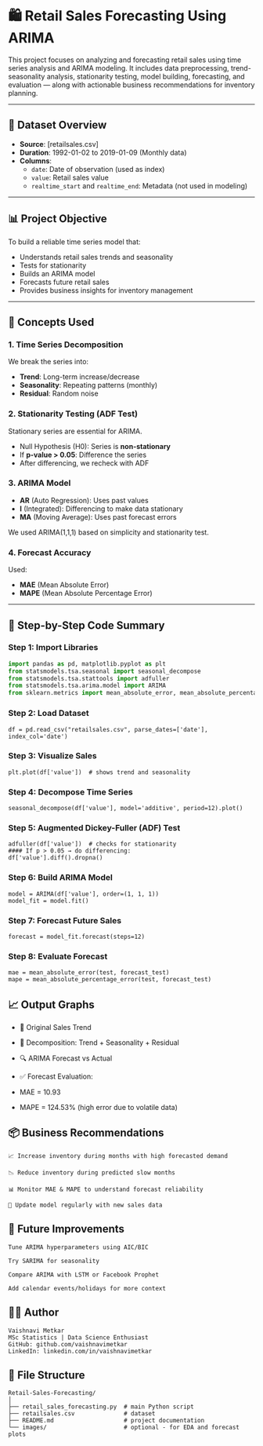 # 🛍️ Retail Sales Forecasting Using ARIMA

This project focuses on analyzing and forecasting retail sales using time series analysis and ARIMA modeling. It includes data preprocessing, trend-seasonality analysis, stationarity testing, model building, forecasting, and evaluation — along with actionable business recommendations for inventory planning.

---

## 📁 Dataset Overview

- **Source**: [retailsales.csv]  
- **Duration**: 1992-01-02 to 2019-01-09 (Monthly data)
- **Columns**:
  - `date`: Date of observation (used as index)
  - `value`: Retail sales value
  - `realtime_start` and `realtime_end`: Metadata (not used in modeling)

---

## 📊 Project Objective

To build a reliable time series model that:
- Understands retail sales trends and seasonality
- Tests for stationarity
- Builds an ARIMA model
- Forecasts future retail sales
- Provides business insights for inventory management

---

## 🧠 Concepts Used

### 1. **Time Series Decomposition**
We break the series into:
- **Trend**: Long-term increase/decrease
- **Seasonality**: Repeating patterns (monthly)
- **Residual**: Random noise

### 2. **Stationarity Testing (ADF Test)**
Stationary series are essential for ARIMA.
- Null Hypothesis (H0): Series is **non-stationary**
- If **p-value > 0.05**: Difference the series
- After differencing, we recheck with ADF

### 3. **ARIMA Model**
- **AR** (Auto Regression): Uses past values
- **I** (Integrated): Differencing to make data stationary
- **MA** (Moving Average): Uses past forecast errors

We used ARIMA(1,1,1) based on simplicity and stationarity test.

### 4. **Forecast Accuracy**
Used:
- **MAE** (Mean Absolute Error)
- **MAPE** (Mean Absolute Percentage Error)

---

## 🧪 Step-by-Step Code Summary

### Step 1: Import Libraries
```python
import pandas as pd, matplotlib.pyplot as plt
from statsmodels.tsa.seasonal import seasonal_decompose
from statsmodels.tsa.stattools import adfuller
from statsmodels.tsa.arima.model import ARIMA
from sklearn.metrics import mean_absolute_error, mean_absolute_percentage_error
```
### Step 2: Load Dataset
```
df = pd.read_csv("retailsales.csv", parse_dates=['date'], index_col='date')
```

### Step 3: Visualize Sales
```
plt.plot(df['value'])  # shows trend and seasonality
```

### Step 4: Decompose Time Series
```
seasonal_decompose(df['value'], model='additive', period=12).plot()
```

### Step 5: Augmented Dickey-Fuller (ADF) Test
```
adfuller(df['value'])  # checks for stationarity
#### If p > 0.05 → do differencing:
df['value'].diff().dropna()
```

### Step 6: Build ARIMA Model
```
model = ARIMA(df['value'], order=(1, 1, 1))
model_fit = model.fit()

```

### Step 7: Forecast Future Sales
```
forecast = model_fit.forecast(steps=12)
```

### Step 8: Evaluate Forecast
```
mae = mean_absolute_error(test, forecast_test)
mape = mean_absolute_percentage_error(test, forecast_test)
```

## 📈 Output Graphs
- 📌 Original Sales Trend

- 🔄 Decomposition: Trend + Seasonality + Residual

- 🔍 ARIMA Forecast vs Actual

- ✅ Forecast Evaluation:

- MAE = 10.93

- MAPE = 124.53% (high error due to volatile data)

## 📦 Business Recommendations
```
📈 Increase inventory during months with high forecasted demand

📉 Reduce inventory during predicted slow months

📊 Monitor MAE & MAPE to understand forecast reliability

🔁 Update model regularly with new sales data
```

## 🚀 Future Improvements
```
Tune ARIMA hyperparameters using AIC/BIC

Try SARIMA for seasonality

Compare ARIMA with LSTM or Facebook Prophet

Add calendar events/holidays for more context
```

## 👩‍💻 Author
```
Vaishnavi Metkar
MSc Statistics | Data Science Enthusiast
GitHub: github.com/vaishnavimetkar
LinkedIn: linkedin.com/in/vaishnavimetkar
```

## 📌 File Structure
```
Retail-Sales-Forecasting/
│
├── retail_sales_forecasting.py  # main Python script
├── retailsales.csv              # dataset
├── README.md                    # project documentation
└── images/                      # optional - for EDA and forecast plots
```
